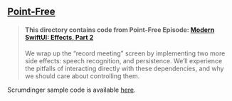 ## [Point-Free](https://www.pointfree.co)

> #### This directory contains code from Point-Free Episode: [Modern SwiftUI: Effects, Part 2](https://www.pointfree.co/episodes/ep218-modern-swiftui-effects-part-2)
>
> We wrap up the “record meeting” screen by implementing two more side effects: speech recognition, and persistence. We’ll experience the pitfalls of interacting directly with these dependencies, and why we should care about controlling them.

Scrumdinger sample code is available [here](https://developer.apple.com/tutorials/app-dev-training/getting-started-with-scrumdinger#Time-to-begin).
